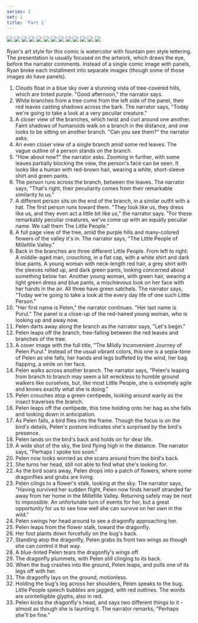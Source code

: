 ```yaml
---
series: 2
set: 1
title: 'Part 1'
---
```


![](../../../../assets/pelen-purul/part-1/pelen01.jpg)
![](../../../../assets/pelen-purul/part-1/pelen02.jpg)
![](../../../../assets/pelen-purul/part-1/pelen03.jpg)
![](../../../../assets/pelen-purul/part-1/pelen04.jpg)
![](../../../../assets/pelen-purul/part-1/pelen05.jpg)
![](../../../../assets/pelen-purul/part-1/pelen06.jpg)
![](../../../../assets/pelen-purul/part-1/pelen07.jpg)
![](../../../../assets/pelen-purul/part-1/pelen08.jpg)
![](../../../../assets/pelen-purul/part-1/pelen09.jpg)
![](../../../../assets/pelen-purul/part-1/pelen10.jpg)
![](../../../../assets/pelen-purul/part-1/pelen11.jpg)
![](../../../../assets/pelen-purul/part-1/pelen12.jpg)
![](../../../../assets/pelen-purul/part-1/pelen13.jpg)

Ryan's art style for this comic is watercolor with fountain pen style lettering. The presentation is usually focused on the artwork, which draws the eye, before the narrator comments. Instead of a single comic image with panels, Ryan broke each installment into separate images (though some of those images *do* have panels).

1. Clouds float in a blue sky over a stunning vista of tree-covered hills, which are tinted purple. "Good afternoon," the narrator says.
2. White branches from a tree come from the left side of the panel, their red leaves casting shadows across the bark. The narrator says, "Today we're going to take a look at a very peculiar creature."
3. A closer view of the branches, which twist and curl around one another. Faint shadows of humanoids walk on a branch in the distance, and one looks to be sitting on another branch. "Can you see them?" the narrator asks.
4. An even closer view of a single branch amid some red leaves. The vague outline of a person stands on the branch.
5. "How about now?" the narrator asks. Zooming in further, with some leaves partially blocking the view, the person's face can be seen. It looks like a human with red-brown hair, wearing a white, short-sleeve shirt and green pants.
6. The person runs across the branch, between the leaves. The narrator says, "That's right, their peculiarity comes from their remarkable similarity to us."
7. A different person sits on the end of the branch, in a similar outfit with a hat. The first person runs toward them. "They look like us, they dress like us, and they even act a little bit like us," the narrator says. "For these remarkably peculiar creatures, we've come up with an equally peculiar name. We call them The Little People."
8. A full page view of the tree, amid the purple hills and many-colored flowers of the valley it's in. The narrator says, "The Little People of Millefille Valley."
9. Back in the branches are three different Little People. From left to right: A middle-aged man, crouching, in a flat cap, with a white shirt and dark blue pants. A young woman with neck-length red hair, a grey shirt with the sleeves rolled up, and dark green pants, looking concerned about something below her. Another young woman, with green hair, wearing a light green dress and blue pants, a mischievous look on her face with her hands in the air. All three have green satchels. The narrator says, "Today we're going to take a look at the every day life of one such Little Person."
10. "Her first name is Pelen," the narrator continues. "Her last name is Purul." The panel is a close-up of the red-haired young woman, who is looking up and away now.
11. Pelen darts away along the branch as the narrator says, "Let's begin."
12. Pelen leaps off the branch, free-falling between the red leaves and branches of the tree.
13. A cover image with the full title, "The Mildly Inconvenient Journey of Pelen Purul." Instead of the usual vibrant colors, this one is a sepia-tone of Pelen as she falls, her hands and legs buffeted by the wind, her bag flapping, a smile on her face.
14. Pelen walks across another branch. The narrator says, "Pelen's leaping from branch to branch may seem a bit wreckless to humble ground walkers like ourselves, but, like most Little People, she is extremely agile and knows exactly what she is doing."
15. Pelen crouches atop a green centipede, looking around warily as the insect traverses the branch.
16. Pelen leaps off the centipede, this time holding onto her bag as she falls and looking down in anticipation.
17. As Pelen falls, a bird flies into the frame. Though the focus is on the bird's details, Pelen's posture indicates she's surprised by the bird's presence.
18. Pelen lands on the bird's back and holds on for dear life.
19. A wide shot of the sky, the bird flying high in the distance. The narrator says, "Perhaps I spoke too soon."
20. Pelen now looks worried as she scans around from the bird's back.
21. She turns her head, still not able to find what she's looking for.
22. As the bird soars away, Pelen drops into a patch of flowers, where some dragonflies and grubs are living.
23. Pelen clings to a flower's stalk, looking at the sky. The narrator says, "Having survived her sudden flight, Pelen now finds herself stranded far away from her home in the Millefille Valley. Returning safely may be next to impossible. An unfortunate turn of events for her, but a great opportunity for us to see how well she can survive on her own in the wild."
24. Pelen swings her head around to see a dragonfly approaching her.
25. Pelen leaps from the flower stalk, toward the dragonfly.
26. Her foot plants down forcefully on the bug's back.
27. Standing atop the dragonfly, Pelen grabs its front two wings as though she can control it that way.
28. A blue-tinted Pelen tears the dragonfly's wings off.
29. The dragonfly plummets, with Pelen still clinging to its back.
30. When the bug crashes into the ground, Pelen leaps, and pulls one of its legs off with her.
31. The dragonfly lays on the ground, motionless.
32. Holding the bug's leg across her shoulders, Pelen speaks to the bug. Little People speech bubbles are jagged, with red outlines. The words are unintelligible glyphs, also in red.
33. Pelen kicks the dragonfly's head, and says two different things to it - almost as though she is taunting it. The narrator remarks, "Perhaps she'll be fine."
